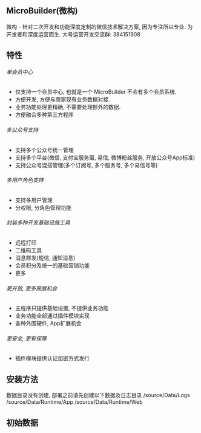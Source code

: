 ## MicroBuilder(微构)

微构 - 针对二次开发和功能深度定制的微信技术解决方案, 因为专注所以专业.
为开发者和深度运营而生.
大号运营开发交流群: 384151908

## 特性

###### 单会员中心
- 仅支持一个会员中心, 也就是一个 MicroBuilder 不会有多个会员系统.
- 方便开发, 方便与商家现有业务数据对接.
- 业务功能处理更精确, 不需要处理额外的数据.
- 方便融合多种第三方程序

###### 多公众号支持
- 支持多个公众号统一管理
- 支持多个平台(微信, 支付宝服务窗, 易信, 微博粉丝服务, 开放公众号App标准)
- 支持公众号混搭管理(多个订阅号, 多个服务号, 多个易信号等)

###### 多用户角色支持
- 支持多用户管理
- 分权限, 分角色管理功能

###### 封装多种开发基础设施工具
- 远程打印
- 二维码工具
- 消息群发(短信, 通知消息)
- 会员积分及统一的基础营销功能
- 更多

###### 更开放, 更多施展机会
- 主程序只提供基础设置, 不提供业务功能
- 业务功能全部通过插件模块实现
- 各种外围硬件, App扩展机会

###### 更安全, 更有保障
- 插件模块提供认证加密方式发行

## 安装方法
数据目录没有创建, 部署之前请先创建以下数据及日志目录
/source/Data/Logs
/source/Data/Runtime/App
/source/Data/Runtime/Web

## 初始数据
